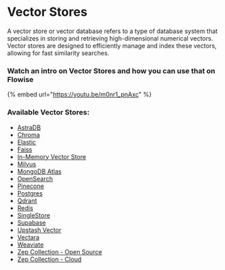 # Vector Stores

A vector store or vector database refers to a type of database system that specializes in storing and retrieving high-dimensional numerical vectors. Vector stores are designed to efficiently manage and index these vectors, allowing for fast similarity searches.

### Watch an intro on Vector Stores and how you can use that on Flowise

{% embed url="https://youtu.be/m0nr1_pnAxc" %}

### Available Vector Stores:

* [AstraDB](astradb.md)
* [Chroma](chroma.md)
* [Elastic](elastic.md)
* [Faiss](faiss.md)
* [In-Memory Vector Store](in-memory-vector-store.md)
* [Milvus](milvus.md)
* [MongoDB Atlas](mongodb-atlas.md)
* [OpenSearch](opensearch.md)
* [Pinecone](pinecone.md)
* [Postgres](postgres.md)
* [Qdrant](qdrant.md)
* [Redis](redis.md)
* [SingleStore](singlestore.md)
* [Supabase](supabase.md)
* [Upstash Vector](upstash-vector.md)
* [Vectara](vectara.md)
* [Weaviate](weaviate.md)
* [Zep Collection - Open Source](zep-collection-open-source.md)
* [Zep Collection - Cloud](zep-collection-cloud.md)

